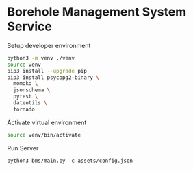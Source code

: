 # Borehole Management System Service

Setup developer environment

```bash
python3 -m venv ./venv
source venv
pip3 install --upgrade pip
pip3 install psycopg2-binary \
  momoko \
  jsonschema \
  pytest \
  dateutils \
  tornado
```

Activate virtual environment

```bash
source venv/bin/activate
```

Run Server

```bashm
python3 bms/main.py -c assets/config.json
```
